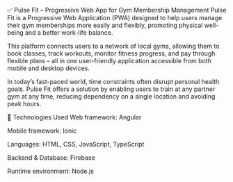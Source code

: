 

✅ Pulse Fit – Progressive Web App for Gym Membership Management
Pulse Fit is a Progressive Web Application (PWA) designed to help users manage their gym memberships more easily and flexibly, promoting physical well-being and a better work-life balance.

This platform connects users to a network of local gyms, allowing them to book classes, track workouts, monitor fitness progress, and pay through flexible plans – all in one user-friendly application accessible from both mobile and desktop devices.

In today’s fast-paced world, time constraints often disrupt personal health goals. Pulse Fit offers a solution by enabling users to train at any partner gym at any time, reducing dependency on a single location and avoiding peak hours.

📌 Technologies Used
Web framework: Angular

Mobile framework: Ionic

Languages: HTML, CSS, JavaScript, TypeScript

Backend & Database: Firebase

Runtime environment: Node.js


